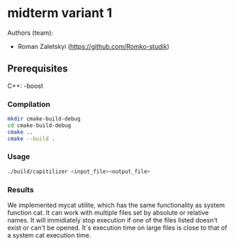 # midterm variant 1
Authors (team): 
- Roman Zaletskyi (https://github.com/Romko-studik)

## Prerequisites

C++:
-boost
### Compilation

```bash
mkdir cmake-build-debug
cd cmake-build-debug
cmake ..
cmake --build .
```

### Usage

```bash
./build/capitilizer <input_file><output_file>
```

### Results

We implemented mycat utilite, which has the same functionality as system function cat. It can work with multiple files set by absolute or relative names. It will immidiately stop execution if one of the files listed doesn't exist or can't be opened.
    It`s execution time on large files is close to that of a system cat execution time.